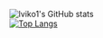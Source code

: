 ![Iviko1's GitHub stats](https://github-readme-stats.vercel.app/api?username=iviko1&show_icons=true&theme=onedark)  
[![Top Langs](https://github-readme-stats.vercel.app/api/top-langs/?username=anuraghazra&layout=compact&theme=onedark)](https://github.com/anuraghazra/github-readme-stats)

